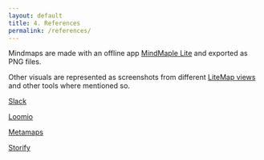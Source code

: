 ```yaml
---
layout: default
title: 4. References
permalink: /references/
---
```


Mindmaps are made with an offline app [MindMaple Lite](http://www.mindmaple.com) and exported as PNG files.

Other visuals are represented as screenshots from different [LiteMap views](http://litemap.net) and other tools where mentioned so.

[Slack](http://slack.com) 

[Loomio](http://loomio.org) 

[Metamaps](http://metamaps.cc) 

[Storify](http://storify.com) 
